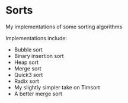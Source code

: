 # Sorts
My implementations of some sorting algorithms

Implementations include:
 - Bubble sort
 - Binary insertion sort
 - Heap sort
 - Merge sort
 - Quick3 sort
 - Radix sort
 - My slightly simpler take on Timsort
 - A better merge sort
